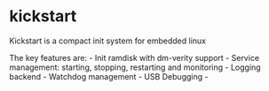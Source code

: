 # kickstart

Kickstart is a compact init system for embedded linux


The key features are:
    - Init ramdisk with dm-verity support
    - Service management: starting, stopping, restarting and monitoring
    - Logging backend
    - Watchdog management
    - USB Debugging
    -
